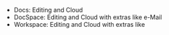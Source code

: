 - Docs: Editing and Cloud
- DocSpace: Editing and Cloud with extras like e-Mail
- Workspace: Editing and Cloud with extras like 
